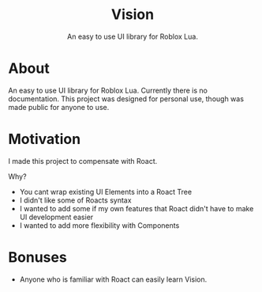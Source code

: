 <h1 align="center">Vision</h1>
<div align="center">
	An easy to use UI library for Roblox Lua.
</div>

# About
An easy to use UI library for Roblox Lua. Currently there is no documentation. This project was designed for personal use, though was made public for anyone to use.

# Motivation
I made this project to compensate with Roact. 

Why? 
- You cant wrap existing UI Elements into a Roact Tree
- I didn't like some of Roacts syntax
- I wanted to add some if my own features that Roact didn't have to make UI development easier
- I wanted to add more flexibility with Components

# Bonuses
- Anyone who is familiar with Roact can easily learn Vision. 